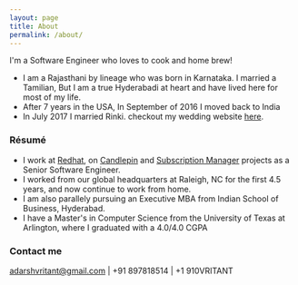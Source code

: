 ```yaml
---
layout: page
title: About
permalink: /about/
---
```


I'm a Software Engineer who loves to cook and home brew!
 * I am a Rajasthani by lineage who was born in Karnataka. I married a Tamilian, But I am a true Hyderabadi at heart and have lived here for most of my life.
 * After 7 years in the USA, In September of 2016 I moved back to India
 * In July 2017 I married Rinki. checkout my wedding website [here](rinkiweds.vritant.com).

### Résumé

 * I work at [Redhat](https://www.redhat.com), on [Candlepin](https://github.com/candlepin/candlepin) and [Subscription Manager](https://github.com/candlepin/subscription-manager) projects as a Senior Software Engineer.
 * I worked from our global headquarters at Raleigh, NC for the first 4.5 years, and now continue to work from home.
 * I am also parallely pursuing an Executive MBA from Indian School of Business, Hyderabad.
 * I have a Master's in Computer Science from the University of Texas at Arlington, where I graduated with a 4.0/4.0 CGPA

### Contact me

[adarshvritant@gmail.com](mailto:adarshvritant@gmail.com) | +91 897818514 | +1 910VRITANT

